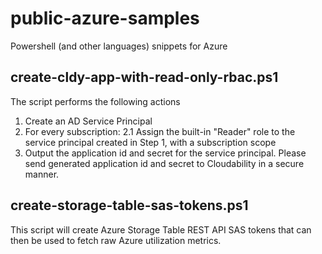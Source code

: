 # public-azure-samples
Powershell (and other languages) snippets for Azure

## create-cldy-app-with-read-only-rbac.ps1
   The script performs the following actions
   1. Create an AD Service Principal
   2. For every subscription:
      2.1 Assign the built-in "Reader" role to the service principal created in Step 1, with a subscription scope
   3. Output the application id and secret for the service principal. Please send generated application id and secret to Cloudability in a secure manner.

## create-storage-table-sas-tokens.ps1

   This script will create Azure Storage Table REST API SAS tokens that can then be used to fetch raw Azure utilization metrics. 
   
